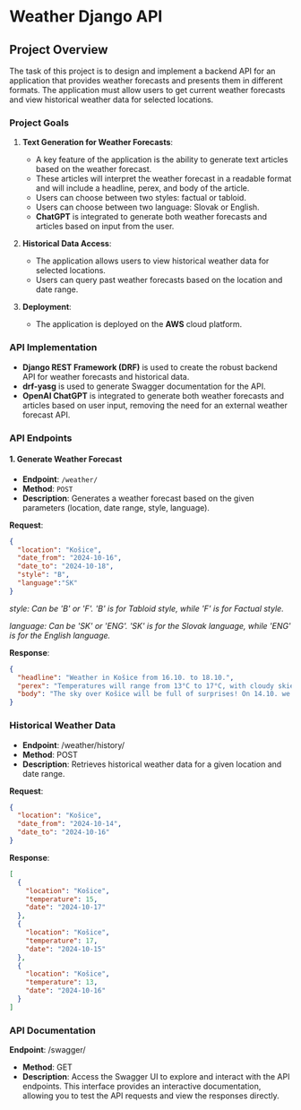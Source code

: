 # Weather Django API

## Project Overview

The task of this project is to design and implement a backend API for an application that provides weather forecasts and presents them in different formats. The application must allow users to get current weather forecasts and view historical weather data for selected locations.

### Project Goals

1. **Text Generation for Weather Forecasts**:
   - A key feature of the application is the ability to generate text articles based on the weather forecast.
   - These articles will interpret the weather forecast in a readable format and will include a headline, perex, and body of the article.
   - Users can choose between two styles: factual or tabloid.
   - Users can choose between two language: Slovak or English.
   - **ChatGPT** is integrated to generate both weather forecasts and articles based on input from the user.

2. **Historical Data Access**:
   - The application allows users to view historical weather data for selected locations.
   - Users can query past weather forecasts based on the location and date range.

3. **Deployment**:
   - The application is deployed on the **AWS** cloud platform. 

### API Implementation

- **Django REST Framework (DRF)** is used to create the robust backend API for weather forecasts and historical data.
- **drf-yasg** is used to generate Swagger documentation for the API.
- **OpenAI ChatGPT** is integrated to generate both weather forecasts and articles based on user input, removing the need for an external weather forecast API.

### API Endpoints

#### 1. Generate Weather Forecast
- **Endpoint**: `/weather/`
- **Method**: `POST`
- **Description**: Generates a weather forecast based on the given parameters (location, date range, style, language).



**Request**:
```json
{
  "location": "Košice",
  "date_from": "2024-10-16",
  "date_to": "2024-10-18",
  "style": "B",
  "language":"SK"
}
```
*style: Can be 'B' or 'F'. 'B' is for Tabloid style, while 'F' is for Factual style.*

*language: Can be 'SK' or 'ENG'. 'SK' is for the Slovak language, while 'ENG' is for the English language.*


**Response**:
```json
{
  "headline": "Weather in Košice from 16.10. to 18.10.",
  "perex": "Temperatures will range from 13°C to 17°C, with cloudy skies and possible rain.",
  "body": "The sky over Košice will be full of surprises! On 14.10. we expect 15°C, then 17°C on 15.10., and finally 13°C on 16.10. With clouds and a chance of rain, don't forget your umbrella!"
}
```
### Historical Weather Data

- **Endpoint**: /weather/history/
- **Method**: POST
- **Description**: Retrieves historical weather data for a given location and date range.

**Request**:
```json
{
  "location": "Košice",
  "date_from": "2024-10-14",
  "date_to": "2024-10-16"
}
```

**Response**:
```json
[
  {
    "location": "Košice",
    "temperature": 15,
    "date": "2024-10-17"
  },
  {
    "location": "Košice",
    "temperature": 17,
    "date": "2024-10-15"
  },
  {
    "location": "Košice",
    "temperature": 13,
    "date": "2024-10-16"
  }
]
```
### API Documentation

**Endpoint**: /swagger/  
- **Method**: GET  
- **Description**: Access the Swagger UI to explore and interact with the API endpoints. This interface provides an interactive documentation, allowing you to test the API requests and view the responses directly.

  
